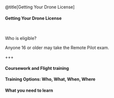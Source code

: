 <div class="slide-bg-style-left"></div><div class="slide-bg-style-right"></div>

@title[Getting Your Drone License]

#### Getting Your Drone License

<br>

Who is eligible?

Anyone 16 or older may take the Remote Pilot exam.

+++

#### Coursework and Flight training
#### Training Options: Who, What, When, Where
#### What you need to learn
